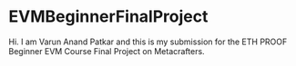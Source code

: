 # EVMBeginnerFinalProject
Hi. I am Varun Anand Patkar and this is my submission for the ETH PROOF Beginner EVM Course Final Project on Metacrafters.
